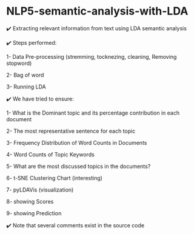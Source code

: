# NLP5-semantic-analysis-with-LDA
✔️ Extracting relevant information from text using LDA semantic analysis


✔️ Steps performed:

1- Data Pre-processing (stremming, tocknezing, cleaning, Removing stopword)

2- Bag of word

3- Running LDA


✔️ We have tried to ensure:

1- What is the Dominant topic and its percentage contribution in each document

2- The most representative sentence for each topic

3- Frequency Distribution of Word Counts in Documents

4- Word Counts of Topic Keywords

5- What are the most discussed topics in the documents?

6- t-SNE Clustering Chart (interesting)

7- pyLDAVis (visualization)

8- showing Scores

9- showing Prediction

✔️ Note that several comments exist in the source code 
